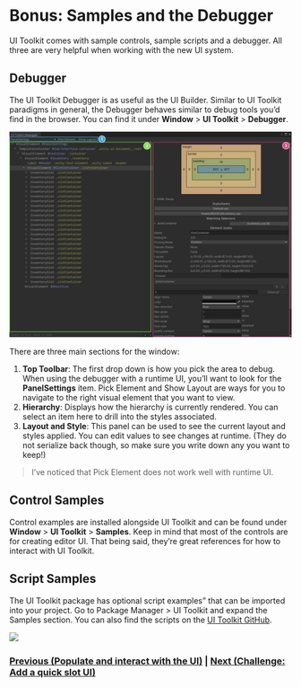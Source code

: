 # Bonus: Samples and the Debugger
UI Toolkit comes with sample controls, sample scripts and a debugger. All three are very helpful when working with the new UI system. 

## Debugger

The UI Toolkit Debugger is as useful as the UI Builder. Similar to UI Toolkit paradigms in general, the Debugger behaves similar to debug tools you’d find in the browser. You can find it under **Window** > **UI Toolkit** > **Debugger**. 

![](../images/6-bonus-debugger.png)

There are three main sections for the window:

1. **Top Toolbar**: The first drop down is how you pick the area to debug. When using the debugger with a runtime UI, you’ll want to look for the **PanelSettings** item. Pick Element and Show Layout are ways for you to navigate to the right visual element that you want to view. 
2. **Hierarchy**: Displays how the hierarchy is currently rendered. You can select an item here to drill into the styles associated.
3. **Layout and Style**: This panel can be used to see the current layout and styles applied. You can edit values to see changes at runtime. (They do not serialize back though, so make sure you write down any you want to keep!)

> I’ve noticed that Pick Element does not work well with runtime UI. 

## Control Samples

Control examples are installed alongside UI Toolkit and can be found under **Window** > **UI Toolkit** > **Samples**. Keep in mind that most of the controls are for creating editor UI. That being said, they’re great references for how to interact with UI Toolkit.

## Script Samples

The UI Toolkit package has optional script examples” that can be imported into your project. Go to Package Manager > UI Toolkit and expand the Samples section. You can also find the scripts on the [UI Toolkit GitHub](https://github.com/Unity-Technologies/com.unity.ui/tree/master/com.unity.ui/Samples).

![](../images/6-import-sample.png)

### [Previous (Populate and interact with the UI)](./pt5.md)    |     [Next (Challenge: Add a quick slot UI)](./pt7.md)


